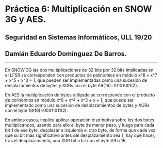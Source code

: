 # Práctica 6: Multiplicación en SNOW 3G y AES.

## Seguridad en Sistemas Informáticos, ULL 19/20

## Damián Eduardo Domínguez De Barros.

---

En SNOW 3G las dos multiplicaciones de 32 bits por 32 bits implicadas en el LFSR
se corresponden con productos de polinomios en módulo x^8 + x^7 + x^5 + x^3 + 1,
que pueden ser implementadas como una sucesión de desplazamientos de bytes y XORs
con el byte A9(16)=10101001(2).

En AES la multiplicación de bytes utilizada se corresponde con el producto de
polinomios en módulo x^8 + x^4 + x^3 + x + 1, que puede ser implementado como
una sucesión de desplazamientos de bytes y XORs con el byte 1B(16)=00011011(2).

En ambos casos, implica aplicar operación distributiva sobre los dos bytes
multiplicandos, usando para ello el byte de menor peso, y luego para cada bit 1 de
ese byte, desplazar a izquierda el otro byte, de forma que cada vez que su bit más
significativo antes del desplazamiento sea 1, hay que hacer, tras el desplazamiento,
una XOR bit a bit con el byte A9 o 1B.
